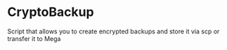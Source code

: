 # CryptoBackup
Script that allows you to create encrypted backups and store it via scp or transfer it to Mega
